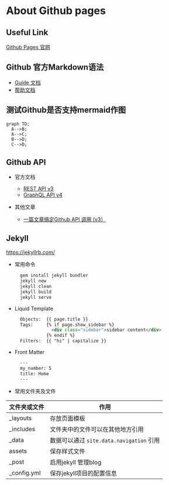 # About Github pages

## Useful Link

[Github Pages 官网](https://pages.github.com/)

## Github 官方Markdown语法

* [Guide 文档](https://guides.github.com/features/mastering-markdown/)
* [帮助文档](https://help.github.com/en/articles/basic-writing-and-formatting-syntax)

## 测试Github是否支持mermaid作图

```mermaid
graph TD;
  A-->B;
  A-->C;
  B-->D;
  C-->D;
```

## Github API

* 官方文档
  * [REST API v3](https://developer.github.com/v3/)
  * [GraphQL API v4](https://developer.github.com/v4/)

* 其他文章
  * [一篇文章搞定Github API 调用 (v3）](https://segmentfault.com/a/1190000015144126)

## Jekyll

<https://jekyllrb.com/>

* 常用命令

  ```cmd
    gem install jekyll bundler
    jekyll new
    jekyll clean
    jekyll build
    jekyll serve
  ```

* Liquid Template

  ```html
    Objects:  {{ page.title }}
    Tags:     {% if page.show_sidebar %}
                <div class="sidebar">sidebar content</div>
              {% endif %}
    Filters:  {{ "hi" | capitalize }}
  ```

* Front Matter

  ```markdown
    ---
    my_number: 5
    title: Home
    ---
  ```

* 常用文件夹及文件

| 文件夹或文件 | 作用                                     |
|--------------|----------------------------------------|
| _layouts     | 存放页面模板                             |
| _includes    | 文件夹中的文件可以在其他地方引用         |
| _data        | 数据可以通过 `site.data.navigation` 引用 |
| assets       | 保存样式文件                             |
| _post        | 启用jekyll 管理blog                      |
| _config.yml  | 保存jekyll项目的配置信息                 |
